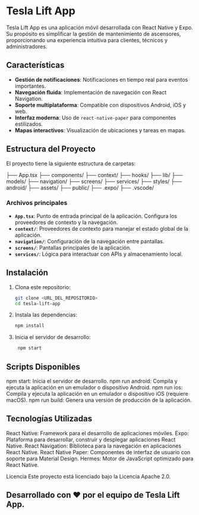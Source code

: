 # Tesla Lift App

Tesla Lift App es una aplicación móvil desarrollada con React Native y Expo. Su propósito es simplificar la gestión de mantenimiento de ascensores, proporcionando una experiencia intuitiva para clientes, técnicos y administradores.

## Características

- **Gestión de notificaciones**: Notificaciones en tiempo real para eventos importantes.
- **Navegación fluida**: Implementación de navegación con React Navigation.
- **Soporte multiplataforma**: Compatible con dispositivos Android, iOS y web.
- **Interfaz moderna**: Uso de `react-native-paper` para componentes estilizados.
- **Mapas interactivos**: Visualización de ubicaciones y tareas en mapas.

## Estructura del Proyecto

El proyecto tiene la siguiente estructura de carpetas:

├── App.tsx ├── components/ ├── context/ ├── hooks/ ├── lib/ ├── models/ ├── navigation/ ├── screens/ ├── services/ ├── styles/ ├── android/ ├── assets/ ├── public/ ├── .expo/ ├── .vscode/


### Archivos principales

- **`App.tsx`**: Punto de entrada principal de la aplicación. Configura los proveedores de contexto y la navegación.
- **`context/`**: Proveedores de contexto para manejar el estado global de la aplicación.
- **`navigation/`**: Configuración de la navegación entre pantallas.
- **`screens/`**: Pantallas principales de la aplicación.
- **`services/`**: Lógica para interactuar con APIs y almacenamiento local.

## Instalación

1. Clona este repositorio:
   ```bash
   git clone <URL_DEL_REPOSITORIO>
   cd tesla-lift-app

2. Instala las dependencias:
    ```bash
    npm install

3. Inicia el servidor de desarrollo:
   ```bash
    npm start

## Scripts Disponibles

npm start: Inicia el servidor de desarrollo.
npm run android: Compila y ejecuta la aplicación en un emulador o dispositivo Android.
npm run ios: Compila y ejecuta la aplicación en un emulador o dispositivo iOS (requiere macOS).
npm run build: Genera una versión de producción de la aplicación.

## Tecnologías Utilizadas

React Native: Framework para el desarrollo de aplicaciones móviles.
Expo: Plataforma para desarrollar, construir y desplegar aplicaciones React Native.
React Navigation: Biblioteca para la navegación en aplicaciones React Native.
React Native Paper: Componentes de interfaz de usuario con soporte para Material Design.
Hermes: Motor de JavaScript optimizado para React Native.


Licencia
Este proyecto está licenciado bajo la Licencia Apache 2.0.

## Desarrollado con ❤️ por el equipo de Tesla Lift App.